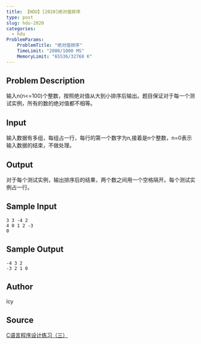 ```yaml
---
title: 【HDU】[2020]绝对值排序
type: post
slug: hdu-2020
categories:
  - hdu
ProblemParams:
    ProblemTitle: "绝对值排序"
    TimeLimit: "2000/1000 MS"
    MemoryLimit: "65536/32768 K"
---
```


## Problem Description

输入n(n<=100)个整数，按照绝对值从大到小排序后输出。题目保证对于每一个测试实例，所有的数的绝对值都不相等。

## Input

输入数据有多组，每组占一行，每行的第一个数字为n,接着是n个整数，n=0表示输入数据的结束，不做处理。

## Output

对于每个测试实例，输出排序后的结果，两个数之间用一个空格隔开。每个测试实例占一行。

## Sample Input

```
3 3 -4 2
4 0 1 2 -3
0
```

## Sample Output

```
-4 3 2
-3 2 1 0

```

## Author

lcy

## Source

[C语言程序设计练习（三）](https://acm.hdu.edu.cn//search.php?field=problem&key=C%D3%EF%D1%D4%B3%CC%D0%F2%C9%E8%BC%C6%C1%B7%CF%B0%A3%A8%C8%FD%A3%A9&source=1&searchmode=source)
